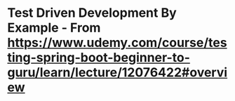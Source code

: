 # Test Driven Development By Example - From https://www.udemy.com/course/testing-spring-boot-beginner-to-guru/learn/lecture/12076422#overview
